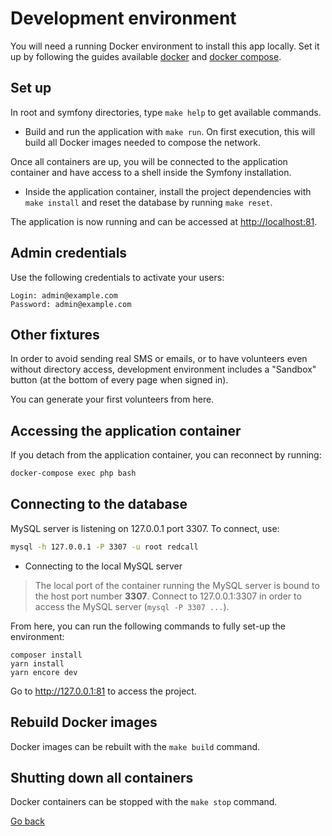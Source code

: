 
# Development environment

You will need a running Docker environment to install this app locally.
Set it up by following the guides available [docker](https://docs.docker.com/install/) and [docker compose](https://docs.docker.com/compose/install/).

## Set up

In root and symfony directories, type `make help` to get available commands.

* Build and run the application with `make run`. On first execution, this will build all Docker images needed to compose the network.

Once all containers are up, you will be connected to the application container and have access to a shell inside the Symfony installation.

* Inside the application container, install the project dependencies with `make install` and reset the database by running `make reset`.

The application is now running and can be accessed at [http://localhost:81]().

## Admin credentials

Use the following credentials to activate your users:

```
Login: admin@example.com
Password: admin@example.com
```

## Other fixtures

In order to avoid sending real SMS or emails, or to have volunteers
even without directory access, development environment includes a 
"Sandbox" button (at the bottom of every page when signed in). 

You can generate your first volunteers from here.

## Accessing the application container

If you detach from the application container, you can reconnect by running:
 
 
```bash
docker-compose exec php bash
```

## Connecting to the database

MySQL server is listening on 127.0.0.1 port 3307. To connect, use:

```bash
mysql -h 127.0.0.1 -P 3307 -u root redcall
```

*  Connecting to the local MySQL server

> The local port of the container running the MySQL server is bound to the host port number **3307**.
Connect to 127.0.0.1:3307 in order to access the MySQL server (`mysql -P 3307 ...`).



From here, you can run the following commands to fully set-up the environment:

```
composer install
yarn install
yarn encore dev
```

Go to http://127.0.0.1:81 to access the project.

## Rebuild Docker images

Docker images can be rebuilt with the `make build` command.

## Shutting down all containers

Docker containers can be stopped with the `make stop` command.

[Go back](../../README.md)
